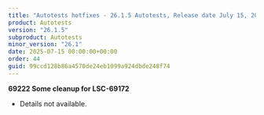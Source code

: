 ```yaml
---
title: "Autotests hotfixes - 26.1.5 Autotests, Release date July 15, 2025 - Hotfixes"
product: Autotests
version: "26.1.5"
subproduct: Autotests
minor_version: "26.1"
date: 2025-07-15 00:00:00+00:00
order: 44
guid: 99ccd128b86a4570de24eb1099a924dbde248f74
---
```


<strong>69222 Some cleanup for LSC-69172</strong>
<ul><li>Details not available.</li></ul>
